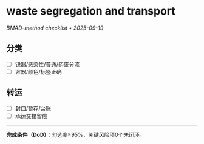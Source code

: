 # waste segregation and transport

_BMAD-method checklist • 2025-09-19_

## 分类

- [ ] 锐器/感染性/普通/药废分流
- [ ] 容器/颜色/标签正确

## 转运

- [ ] 封口/暂存/台账
- [ ] 承运交接留痕

---

**完成条件（DoD）**：勾选率≥95%，关键风险项0个未闭环。
